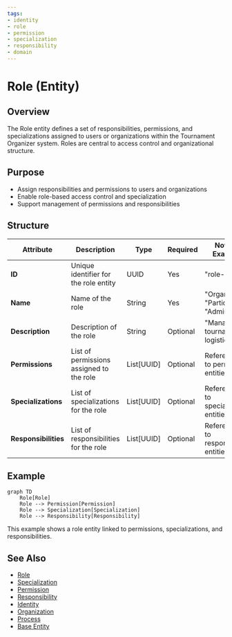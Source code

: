 ```yaml
---
tags:
- identity
- role
- permission
- specialization
- responsibility
- domain
---
```


# Role (Entity)

## Overview
The Role entity defines a set of responsibilities, permissions, and specializations assigned to users or organizations within the Tournament Organizer system. Roles are central to access control and organizational structure.

## Purpose
- Assign responsibilities and permissions to users and organizations
- Enable role-based access control and specialization
- Support management of permissions and responsibilities

## Structure
| Attribute          | Description                                         | Type     | Required | Notes / Example                           |
|--------------------|-----------------------------------------------------|----------|----------|-------------------------------------------|
| **ID**             | Unique identifier for the role entity               | UUID     | Yes      | "role-001"                               |
| **Name**           | Name of the role                                    | String   | Yes      | "Organizer", "Participant", "Admin"      |
| **Description**    | Description of the role                             | String   | Optional | "Manages tournament logistics"           |
| **Permissions**    | List of permissions assigned to the role            | List[UUID]| Optional | References to permission entities         |
| **Specializations**| List of specializations for the role                | List[UUID]| Optional | References to specialization entities     |
| **Responsibilities**| List of responsibilities for the role              | List[UUID]| Optional | References to responsibility entities     |

## Example
```mermaid
graph TD
    Role[Role]
    Role --> Permission[Permission]
    Role --> Specialization[Specialization]
    Role --> Responsibility[Responsibility]
```
This example shows a role entity linked to permissions, specializations, and responsibilities.

## See Also
- [Role](role.md)
- [Specialization](specialization.md)
- [Permission](permission/README.md)
- [Responsibility](responsibility/README.md)
- [Identity](../README.md)
- [Organization](../../organization/README.md)
- [Process](../../process/README.md)
- [Base Entity](../../foundation/base_entity.md)
